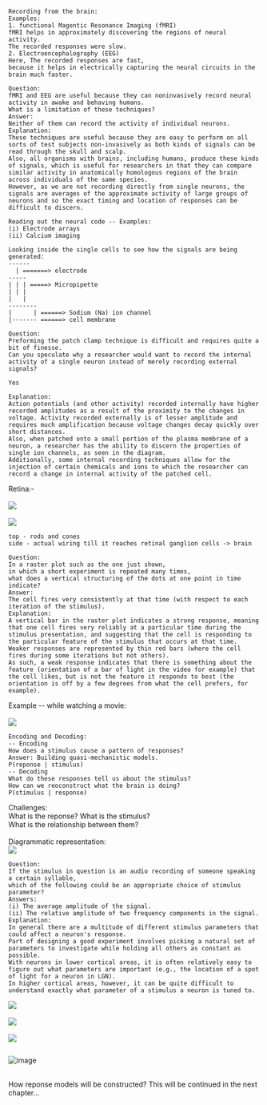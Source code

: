 ```
Recording from the brain:
Examples: 
1. functional Magentic Resonance Imaging (fMRI)
fMRI helps in approximately discovering the regions of neural activity.
The recorded responses were slow.
2. Electroencephalography (EEG)
Here, The recorded responses are fast,
because it helps in electrically capturing the neural circuits in the brain much faster.
```
```
Question:
fMRI and EEG are useful because they can noninvasively record neural activity in awake and behaving humans. 
What is a limitation of these techniques?
Answer:
Neither of them can record the activity of individual neurons.
Explanation:
These techniques are useful because they are easy to perform on all sorts of test subjects non-invasively as both kinds of signals can be read through the skull and scalp. 
Also, all organisms with brains, including humans, produce these kinds of signals, which is useful for researchers in that they can compare similar activity in anatomically homologous regions of the brain across individuals of the same species. 
However, as we are not recording directly from single neurons, the signals are averages of the approximate activity of large groups of neurons and so the exact timing and location of responses can be difficult to discern.
```
```
Reading out the neural code -- Examples:
(i) Electrode arrays
(ii) Calcium imaging
```
```
Looking inside the single cells to see how the signals are being generated:
------
  | =======> electrode
-----
| | | =====> Micropipette
| | |
|   |
--------
|      | ======> Sodium (Na) ion channel
|------- ======> cell membrane
```
```
Question:
Preforming the patch clamp technique is difficult and requires quite a bit of finesse. 
Can you speculate why a researcher would want to record the internal activity of a single neuron instead of merely recording external signals?

Yes

Explanation:
Action potentials (and other activity) recorded internally have higher recorded amplitudes as a result of the proximity to the changes in voltage. Activity recorded externally is of lesser amplitude and requires much amplification because voltage changes decay quickly over short distances. 
Also, when patched onto a small portion of the plasma membrane of a neuron, a researcher has the ability to discern the properties of single ion channels, as seen in the diagram. 
Additionally, some internal recording techniques allow for the injection of certain chemicals and ions to which the researcher can record a change in internal activity of the patched cell.
```
Retina:- <br><br>
![](http://geekresearchlab.net/coursera/neuro/retina-1.jpg)<br><br>
![](http://geekresearchlab.net/coursera/neuro/retina-2.jpg)<br>
```
top - rods and cones
side - actual wiring till it reaches retinal ganglion cells -> brain

Question:
In a raster plot such as the one just shown, 
in which a short experiment is repeated many times, 
what does a vertical structuring of the dots at one point in time indicate?
Answer:
The cell fires very consistently at that time (with respect to each iteration of the stimulus).
Explanation:
A vertical bar in the raster plot indicates a strong response, meaning that one cell fires very reliably at a particular time during the stimulus presentation, and suggesting that the cell is responding to the particular feature of the stimulus that occurs at that time. Weaker responses are represented by thin red bars (where the cell fires during some iterations but not others). 
As such, a weak response indicates that there is something about the feature (orientation of a bar of light in the video for example) that the cell likes, but is not the feature it responds to best (the orientation is off by a few degrees from what the cell prefers, for example).
```
Example -- while watching a movie: <br><br>
![](http://geekresearchlab.net/coursera/neuro/retina-3.jpg)<br>
```
Encoding and Decoding:
-- Encoding
How does a stimulus cause a pattern of responses?
Answer: Building quasi-mechanistic models.
P(reponse | stimulus)
-- Decoding 
What do these responses tell us about the stimulus?
How can we reoconstruct what the brain is doing?
P(stimulus | response)
```
Challenges: <br>
What is the reponse? What is the stimulus? <br>
What is the relationship between them?<br>
<br>
Diagrammatic representation: <br>
![](http://geekresearchlab.net/coursera/neuro/neural.jpg)
<br>
```
Question:
If the stimulus in question is an audio recording of someone speaking a certain syllable, 
which of the following could be an appropriate choice of stimulus parameter?
Answers:
(i) The average amplitude of the signal. 
(ii) The relative amplitude of two frequency components in the signal.
Explanation:
In general there are a multitude of different stimulus parameters that could affect a neuron's response. 
Part of designing a good experiment involves picking a natural set of parameters to investigate while holding all others as constant as possible. 
With neurons in lower cortical areas, it is often relatively easy to figure out what parameters are important (e.g., the location of a spot of light for a neuron in LGN). 
In higher cortical areas, however, it can be quite difficult to understand exactly what parameter of a stimulus a neuron is tuned to.
```
![](http://geekresearchlab.net/coursera/neuro/tuning-curves-1.jpg) <br> <br>
![](http://geekresearchlab.net/coursera/neuro/tuning-curves-2.jpg) <br> <br>
![](http://geekresearchlab.net/coursera/neuro/neural-2.jpg) <br> 
```

```
![image](https://user-images.githubusercontent.com/77488107/119618186-39a0c300-be20-11eb-987d-54be294e7e39.png) <br> <br>

How reponse models will be constructed?
This will be continued in the next chapter...
```

